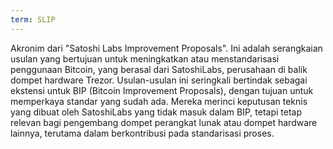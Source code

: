 ```yaml
---
term: SLIP
---
```


Akronim dari "Satoshi Labs Improvement Proposals". Ini adalah serangkaian usulan yang bertujuan untuk meningkatkan atau menstandarisasi penggunaan Bitcoin, yang berasal dari SatoshiLabs, perusahaan di balik dompet hardware Trezor. Usulan-usulan ini seringkali bertindak sebagai ekstensi untuk BIP (Bitcoin Improvement Proposals), dengan tujuan untuk memperkaya standar yang sudah ada. Mereka merinci keputusan teknis yang dibuat oleh SatoshiLabs yang tidak masuk dalam BIP, tetapi tetap relevan bagi pengembang dompet perangkat lunak atau dompet hardware lainnya, terutama dalam berkontribusi pada standarisasi proses.